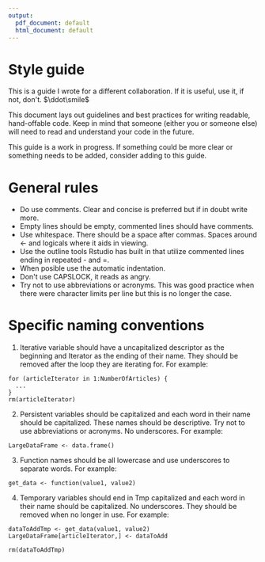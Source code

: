 ```yaml
---
output:
  pdf_document: default
  html_document: default
---
```

# Style guide
This is a guide I wrote for a different collaboration. If it is useful, use it, if not, don't. $\ddot\smile$



This document lays out guidelines and best practices for writing readable, hand-offable code. Keep in mind that someone (either you or someone else) will need to read and understand your code in the future.

This guide is a work in progress. If something could be more clear or something needs to be added, consider adding to this guide. 

General rules
===============
- Do use comments. Clear and concise is preferred but if in doubt write more.
- Empty lines should be empty, commented lines should have comments.
- Use whitespace. There should be a space after commas. Spaces around <- and logicals where it aids in viewing. 
- Use the outline tools Rstudio has built in that utilize commented lines ending in repeated - and =. 
- When posible use the automatic indentation. 
- Don't use CAPSLOCK, it reads as angry.
- Try not to use abbreviations or acronyms. This was good practice when there were character limits per line but this is no longer the case.



Specific naming conventions
============================
1. Iterative variable should have a uncapitalized descriptor as the beginning and Iterator as the ending of their name. They should be removed after the loop they are iterating for. For example:

```
for (articleIterator in 1:NumberOfArticles) { 
  ...
}
rm(articleIterator)

```

2. Persistent variables should be capitalized and each word in their name should be capitalized. These names should be descriptive. Try not to use abbreviations or acronyms. No underscores. For example:

```
LargeDataFrame <- data.frame()

```

3. Function names should be all lowercase and use underscores to separate words. For example:

```
get_data <- function(value1, value2)

```
4. Temporary variables should end in Tmp capitalized and each word in their name should be capitalized. No underscores. They should be removed when no longer in use. For example:

```
dataToAddTmp <- get_data(value1, value2)
LargeDataFrame[articleIterator,] <- dataToAdd

rm(dataToAddTmp)

```



